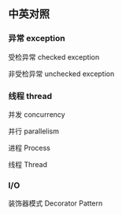 ## 中英对照
### 异常 exception
受检异常 checked exception

非受检异常 unchecked exception
### 线程 thread
并发 concurrency

并行 parallelism

进程 Process

线程 Thread

### I/O
装饰器模式 Decorator Pattern

